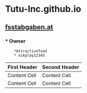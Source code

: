 # **Tutu-Inc.github.io**
## [fsstabgaben.at](http://www.fsstabgaben.at)

### * Owner
        *AttractiveToad
        * nikplay12345



| First Header  | Second Header |
| ------------- | ------------- |
| Content Cell  | Content Cell  |
| Content Cell  | Content Cell  |